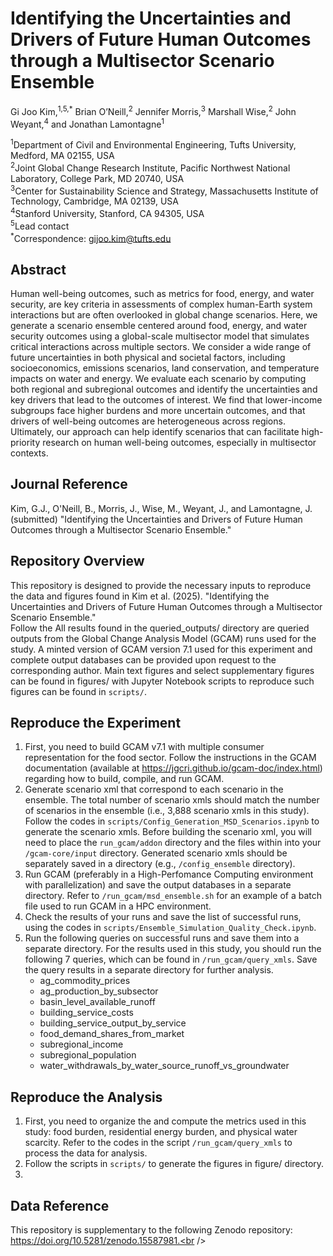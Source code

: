 # Identifying the Uncertainties and Drivers of Future Human Outcomes through a Multisector Scenario Ensemble
Gi Joo Kim,<sup>1,5,*</sup> Brian O’Neill,<sup>2</sup> Jennifer Morris,<sup>3</sup> Marshall Wise,<sup>2</sup> John Weyant,<sup>4</sup> and Jonathan Lamontagne<sup>1</sup>

<sup>1</sup>Department of Civil and Environmental Engineering, Tufts University, Medford, MA 02155, USA<br />
<sup>2</sup>Joint Global Change Research Institute, Pacific Northwest National Laboratory, College Park, MD 20740, USA<br />
<sup>3</sup>Center for Sustainability Science and Strategy, Massachusetts Institute of Technology, Cambridge, MA 02139, USA<br />
<sup>4</sup>Stanford University, Stanford, CA 94305, USA<br />
<sup>5</sup>Lead contact<br />
<sup>*</sup>Correspondence: gijoo.kim@tufts.edu<br />

## Abstract
Human well-being outcomes, such as metrics for food, energy, and water security, are key criteria in assessments of complex human-Earth system interactions but are often overlooked in global change scenarios. Here, we generate a scenario ensemble centered around food, energy, and water security outcomes using a global-scale multisector model that simulates critical interactions across multiple sectors. We consider a wide range of future uncertainties in both physical and societal factors, including socioeconomics, emissions scenarios, land conservation, and temperature impacts on water and energy. We evaluate each scenario by computing both regional and subregional outcomes and identify the uncertainties and key drivers that lead to the outcomes of interest. We find that lower-income subgroups face higher burdens and more uncertain outcomes, and that drivers of well-being outcomes are heterogeneous across regions. Ultimately, our approach can help identify scenarios that can facilitate high-priority research on human well-being outcomes, especially in multisector contexts.

## Journal Reference
Kim, G.J., O'Neill, B., Morris, J., Wise, M., Weyant, J., and Lamontagne, J. (submitted) "Identifying the Uncertainties and Drivers of Future Human Outcomes through a Multisector Scenario Ensemble."

## Repository Overview
This repository is designed to provide the necessary inputs to reproduce the data and figures found in Kim et al. (2025). "Identifying the Uncertainties and Drivers of Future Human Outcomes through a Multisector Scenario Ensemble."<br />
Follow the 
All results found in the queried_outputs/ directory are queried outputs from the Global Change Analysis Model (GCAM) runs used for the study. A minted version of GCAM version 7.1 used for this experiment and complete output databases can be provided upon request to the corresponding author. Main text figures and select supplementary figures can be found in figures/ with Jupyter Notebook scripts to reproduce such figures can be found in ```scripts/```.

## Reproduce the Experiment
1) First, you need to build GCAM v7.1 with multiple consumer representation for the food sector. Follow the instructions in the GCAM documentation (available at https://jgcri.github.io/gcam-doc/index.html) regarding how to build, compile, and run GCAM.
2) Generate scenario xml that correspond to each scenario in the ensemble. The total number of scenario xmls should match the number of scenarios in the ensemble (i.e., 3,888 scenario xmls in this study). Follow the codes in ```scripts/Config_Generation_MSD_Scenarios.ipynb``` to generate the scenario xmls. Before building the scenario xml, you will need to place the ```run_gcam/addon``` directory and the files within into your ```/gcam-core/input``` directory. Generated scenario xmls should be separately saved in a directory (e.g., ```/config_ensemble``` directory).
3) Run GCAM (preferably in a High-Perfomance Computing environment with parallelization) and save the output databases in a separate directory. Refer to ```/run_gcam/msd_ensemble.sh``` for an example of a batch file used to run GCAM in a HPC environment.
4) Check the results of your runs and save the list of successful runs, using the codes in ```scripts/Ensemble_Simulation_Quality_Check.ipynb```.
5) Run the following queries on successful runs and save them into a separate directory. For the results used in this study, you should run the following 7 queries, which can be found in ```/run_gcam/query_xmls```. Save the query results in a separate directory for further analysis.
   * ag_commodity_prices
   * ag_production_by_subsector
   * basin_level_available_runoff
   * building_service_costs
   * building_service_output_by_service
   * food_demand_shares_from_market
   * subregional_income
   * subregional_population
   * water_withdrawals_by_water_source_runoff_vs_groundwater

## Reproduce the Analysis
1) First, you need to organize the and compute the metrics used in this study: food burden, residential energy burden, and physical water scarcity. Refer to the codes in the script ```/run_gcam/query_xmls``` to process the data for analysis.
2) Follow the scripts in ```scripts/``` to generate the figures in figure/ directory.
3) 

## Data Reference
This repository is supplementary to the following Zenodo repository: https://doi.org/10.5281/zenodo.15587981.<br />
